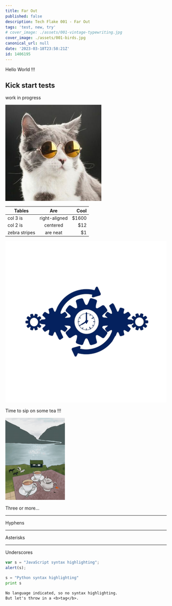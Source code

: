 ```yaml
---
title: Far Out
published: false
description: Tech Flake 001 - Far Out
tags: 'test, new, try'
# cover_image: ./assets/001-vintage-typewriting.jpg
cover_image: ./assets/001-birds.jpg
canonical_url: null
date: '2023-03-18T23:58:21Z'
id: 1406195
---
```


Hello World !!!

## Kick start tests

work in progress

![and some pictures too](./assets/cat1.jpg)

| Tables        | Are           | Cool  |
| ------------- |:-------------:| -----:|
| col 3 is      | right-aligned | $1600 |
| col 2 is      | centered      |   $12 |
| zebra stripes | are neat      |    $1 |

![GIF Example](./assets/001-gears.gif)

Time to sip on some tea !!!

![GIF Example](./assets/001-tea.gif)

Three or more...

---

Hyphens

***

Asterisks

___

Underscores


```javascript
var s = "JavaScript syntax highlighting";
alert(s);
```
 
```python
s = "Python syntax highlighting"
print s
```
 
```
No language indicated, so no syntax highlighting. 
But let's throw in a <b>tag</b>.
```

